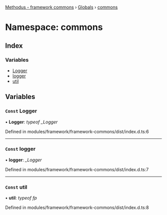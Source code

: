 [Methodus - framework commons](../README.md) › [Globals](../globals.md) › [commons](modules/framework/common/commons.md)

# Namespace: commons

## Index

### Variables

* [Logger](#const-logger)
* [logger](#const-logger)
* [util](#const-util)

## Variables

### `Const` Logger

• **Logger**: *typeof _Logger*

Defined in modules/framework/framework-commons/dist/index.d.ts:6

___

### `Const` logger

• **logger**: *_Logger*

Defined in modules/framework/framework-commons/dist/index.d.ts:7

___

### `Const` util

• **util**: *typeof fp*

Defined in modules/framework/framework-commons/dist/index.d.ts:8
